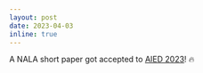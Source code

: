 ```yaml
---
layout: post
date: 2023-04-03
inline: true
---
```


A NALA short paper got accepted to <a href="https://www.aied2023.org" target="_blank">AIED 2023</a>! :fire:
